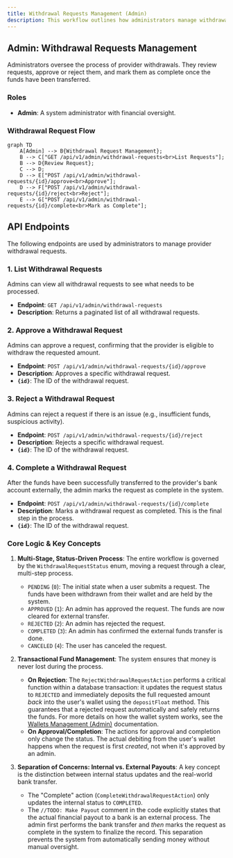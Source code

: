 ```yaml
---
title: Withdrawal Requests Management (Admin)
description: This workflow outlines how administrators manage withdrawal requests from providers, including approval, rejection, and completion.
---
```


## Admin: Withdrawal Requests Management

Administrators oversee the process of provider withdrawals. They review requests, approve or reject them, and mark them as complete once the funds have been transferred.

### Roles

*   **Admin**: A system administrator with financial oversight.

### Withdrawal Request Flow

```mermaid
graph TD
    A[Admin] --> B{Withdrawal Request Management};
    B --> C["GET /api/v1/admin/withdrawal-requests<br>List Requests"];
    B --> D{Review Request};
    C --> D;
    D --> E["POST /api/v1/admin/withdrawal-requests/{id}/approve<br>Approve"];
    D --> F["POST /api/v1/admin/withdrawal-requests/{id}/reject<br>Reject"];
    E --> G["POST /api/v1/admin/withdrawal-requests/{id}/complete<br>Mark as Complete"];
```

## API Endpoints

The following endpoints are used by administrators to manage provider withdrawal requests.

### 1. List Withdrawal Requests

Admins can view all withdrawal requests to see what needs to be processed.

*   **Endpoint**: `GET /api/v1/admin/withdrawal-requests`
*   **Description**: Returns a paginated list of all withdrawal requests.

### 2. Approve a Withdrawal Request

Admins can approve a request, confirming that the provider is eligible to withdraw the requested amount.

*   **Endpoint**: `POST /api/v1/admin/withdrawal-requests/{id}/approve`
*   **Description**: Approves a specific withdrawal request.
*   **`{id}`**: The ID of the withdrawal request.

### 3. Reject a Withdrawal Request

Admins can reject a request if there is an issue (e.g., insufficient funds, suspicious activity).

*   **Endpoint**: `POST /api/v1/admin/withdrawal-requests/{id}/reject`
*   **Description**: Rejects a specific withdrawal request.
*   **`{id}`**: The ID of the withdrawal request.

### 4. Complete a Withdrawal Request

After the funds have been successfully transferred to the provider's bank account externally, the admin marks the request as complete in the system.

*   **Endpoint**: `POST /api/v1/admin/withdrawal-requests/{id}/complete`
*   **Description**: Marks a withdrawal request as completed. This is the final step in the process.
*   **`{id}`**: The ID of the withdrawal request.

### Core Logic & Key Concepts

1.  **Multi-Stage, Status-Driven Process**: The entire workflow is governed by the `WithdrawalRequestStatus` enum, moving a request through a clear, multi-step process.
    *   `PENDING` (`0`): The initial state when a user submits a request. The funds have been withdrawn from their wallet and are held by the system.
    *   `APPROVED` (`1`): An admin has approved the request. The funds are now cleared for external transfer.
    *   `REJECTED` (`2`): An admin has rejected the request.
    *   `COMPLETED` (`3`): An admin has confirmed the external funds transfer is done.
    *   `CANCELED` (`4`): The user has canceled the request.

2.  **Transactional Fund Management**: The system ensures that money is never lost during the process.
    *   **On Rejection**: The `RejectWithdrawalRequestAction` performs a critical function within a database transaction: it updates the request status to `REJECTED` and immediately deposits the full requested amount *back* into the user's wallet using the `depositFloat` method. This guarantees that a rejected request automatically and safely returns the funds. For more details on how the wallet system works, see the [Wallets Management (Admin)](./wallets-management.md) documentation.
    *   **On Approval/Completion**: The actions for approval and completion only change the status. The actual debiting from the user's wallet happens when the request is first *created*, not when it's approved by an admin.

3.  **Separation of Concerns: Internal vs. External Payouts**: A key concept is the distinction between internal status updates and the real-world bank transfer.
    *   The "Complete" action (`CompleteWithdrawalRequestAction`) only updates the internal status to `COMPLETED`.
    *   The `//TODO: Make Payout` comment in the code explicitly states that the actual financial payout to a bank is an external process. The admin first performs the bank transfer and *then* marks the request as complete in the system to finalize the record. This separation prevents the system from automatically sending money without manual oversight. 